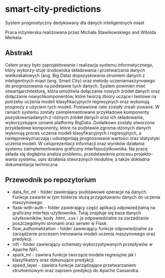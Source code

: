 # smart-city-predictions
System prognostyczny dedykowany dla danych inteligentnych miast

Praca inżynierska realizowana przez Michała Stawikowskiego and Witolda Merkela

## Abstrakt

Celem pracy było zaprojektowanie i realizacja systemu informatycznego, który wykorzy-stuje środowiska składowania i przetwarzania danych wielkoskalowych (ang. Big Data) dopozyskiwania strumieni danych z inteligentnych miast (ang. Smart City) oraz metody uczeniamaszynowego do prognozowania na podstawie tych danych. System powinien mieć otwartąarchitekturę, która umożliwia dołączanie nowych źródeł danych oraz dołączanie nowychkomponentów, które tworzą zbiory uczące i testowe na potrzeby uczenia modeli klasyfikacyjnychi regresyjnych oraz wykonują prognozy z użyciem tych modeli. Postawione cele zostały zreali-zowane. W ramach systemu zostały zaimplementowane przykładowe komponenty pozyskiwaniadanych z różnych źródeł danych oraz ich składowanie, wykorzystujące uznane platformy BigData. Dodatkowo zostały stworzone przykładowe komponenty, które na podstawie zgroma-dzonych danych wykonują proces uczenia modeli klasyfikacyjnych i regresyjnych, a następniewyznaczają i udostępniają prognozowane wartości oraz statystyki uczenia modeli. W celuprezentacji informacji oraz wyników działania systemu zaimplementowano graficzny interfejsużytkownika. Na pracę składa się dogłębna analiza problemu, przedstawienie procesu projekto-wania systemu, opis działania stworzonych modułów, a także dokładna dokumentacja techniczna.

## Przewodnik po repozytorium
* data_for_ml - folder zawierający podstawowe operacje na danych. Funkcje zawarte w tym folderze służą przygotowaniu danych do uczenia maszynowego.
* flask-with-auth - folder zawierający część aplikacji odpowiedzialną na graficzny interfejs użytkownika. Tutaj znajduje się baza danych użytkowników, kody .html, .css i .js odpowiedzialne za zarzadzanie poszczególnymi stronami oraz serwer w Flask.
* flow_authomatization - folder zawierający funkcje odpowiedzialne za zarządzanie procesem trenowania modeli uczenia maszynowego oraz predykcji.
* nifi - folder zawierający schematy wykorzystywanych przepływów w Apache NiFi.
* spark_ml - zawiera funkcje tworzące modele regresyjne jak i klasyfikatory oraz dokunujące predykcji.
* speed_layer - zawiera funkcje zarządzające przetwarzaniem strumieniowym oraz zapisem predykcji do Apache Cassandra.
